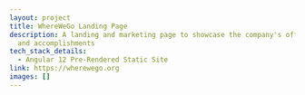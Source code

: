 ```yaml
---
layout: project
title: WhereWeGo Landing Page
description: A landing and marketing page to showcase the company's offerings
  and accomplishments
tech_stack_details:
  - Angular 12 Pre-Rendered Static Site
link: https://wherewego.org
images: []
---
```

